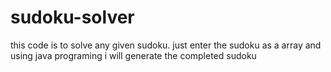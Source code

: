 # sudoku-solver
this code is to solve any given sudoku. just enter the sudoku as a array and using java programing i will generate the completed sudoku
